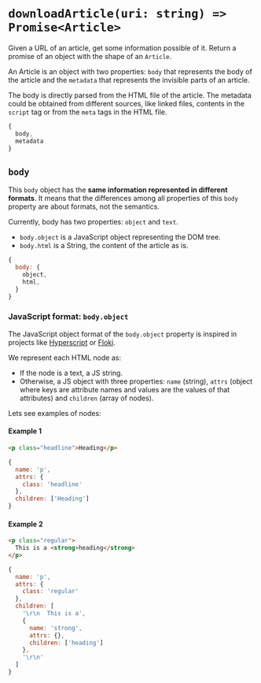 # `downloadArticle(uri: string) => Promise<Article>`

Given a URL of an article, get some information possible of it. Return a promise of an object with the shape of an `Article`.

An Article is an object with two properties: `body` that represents the body of the article and the `metadata` that represents the invisible parts of an article.

The body is directly parsed from the HTML file of the article. The metadata could be obtained from different sources, like linked files, contents in the `script` tag or from the `meta` tags in the HTML file.

```js
{
  body,
  metadata
}
```

## `body`

This `body` object has the **same information represented in different formats**. It means that the differences among all properties of this `body` property are about formats, not the semantics.

Currently, body has two properties: `object` and `text`.

- `body.object` is a JavaScript object representing the DOM tree.
- `body.html` is a String, the content of the article as is.

```js
{
  body: {
    object,
    html,
  }
}
```

### JavaScript format: `body.object`

The JavaScript object format of the `body.object` property is inspired in projects like [Hyperscript](https://github.com/hyperhype/hyperscript) or [Floki](https://github.com/philss/floki).

We represent each HTML node as:

- If the node is a text, a JS string.
- Otherwise, a JS object with three properties: `name` (string), `attrs` (object where keys are attribute names and values are the values of that attributes) and `children` (array of nodes).

Lets see examples of nodes:

#### Example 1

```html
<p class="headline">Heading</p>
```

```js
{
  name: 'p',
  attrs: {
    class: 'headline'
  },
  children: ['Heading']
}
```

#### Example 2

```html
<p class="regular">
  This is a <strong>heading</strong>
</p>
```

```js
{
  name: 'p',
  attrs: {
    class: 'regular'
  },
  children: [
    '\r\n  This is a',
    {
      name: 'strong',
      attrs: {},
      children: ['heading']
    },
    '\r\n'
  ]
}
```

